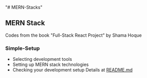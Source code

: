 "# MERN-Stacks" 
## MERN Stack
Codes from the book "Full-Stack React Project" by Shama Hoque
### Simple-Setup
* Selecting development tools
* Setting up MERN stack technologies
* Checking your development setup
Details at [README.md](https://github.com/huyenNguyen20/MERN-Stacks/blob/main/mern-simplesetup/README.md)
